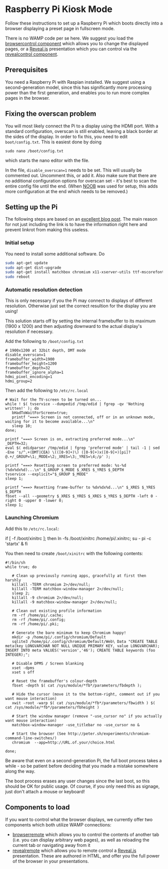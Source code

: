# Raspberry Pi Kiosk Mode

Follow these instructions to set up a Raspberry Pi which boots directly into a browser displaying a preset page in fullscreen mode.

There is no WAMP code per se here. We suggest you load the [browsercontrol component]() which allows you to change the displayed pages, or a [Reveal.js]() presentation which you can control via the [revealcontrol component]().

## Prerequisites

You need a Raspberry Pi with Raspian installed. We suggest using a second-generation model, since this has significantly more processing power than the first generation, and enables you to run more complex pages in the browser.

## Fixing the overscan problem

You will most likely connect the Pi to a display using the HDMI port. With a standard configuration, overscan is still enabled, leaving a black border at the sides of the display. In order to fix this, you need to edit `boot/config.txt`. This is easiest done by doing 

```
sudo nano /boot/config.txt
```

which starts the nano editor with the file.

In the file, `disable_overscan=1` needs to be set. This will usually be commented out. Uncomment this, or add it. Also make sure that there are no additional configuration options for overscan set - it's best to scan the entire config file until the end. (When [NOOB]() was used for setup, this adds more configuration at the end which needs to be removed.)

## Setting up the Pi

The following steps are based on an [excellent blog post](http://blogs.wcode.org/2013/09/howto-boot-your-raspberry-pi-into-a-fullscreen-browser-kiosk/). The main reason for not just including the link is to have the information right here and prevent linkrot from making this useless.

### Initial setup

You need to install some additional software. Do

```bash
sudo apt-get update
sudo apt-get dist-upgrade
sudo apt-get install matchbox chromium x11-xserver-utils ttf-mscorefonts-installer xwit sqlite3 libnss3
sudo reboot
```

### Automatic resolution detection

This is only necessary if you the Pi may connect to displays of different resolution. Otherwise just set the correct resultion for the display you are using!

This solution starts off by setting the internal framebuffer to its maximum (1900 x 1200) and then adjusting downward to the actual display's resolution if necessary.

Add the following to `/boot/config.txt`

```
# 1900x1200 at 32bit depth, DMT mode
disable_overscan=1
framebuffer_width=1900
framebuffer_height=1200
framebuffer_depth=32
framebuffer_ignore_alpha=1
hdmi_pixel_encoding=1
hdmi_group=2
```

Then add the following to `/etc/rc.local`

```
# Wait for the TV-screen to be turned on...
while ! $( tvservice --dumpedid /tmp/edid | fgrep -qv 'Nothing written!' ); do
   bHadToWaitForScreen=true;
   printf "===> Screen is not connected, off or in an unknown mode, waiting for it to become available...\n"
   sleep 10;
done;

printf "===> Screen is on, extracting preferred mode...\n"
_DEPTH=32;
eval $( edidparser /tmp/edid | fgrep 'preferred mode' | tail -1 | sed -Ene 's/^.+(DMT|CEA) \(([0-9]+)\) ([0-9]+)x([0-9]+)[pi]? @.+/_GROUP=\1;_MODE=\2;_XRES=\3;_YRES=\4;/p' );

printf "===> Resetting screen to preferred mode: %s-%d (%dx%dx%d)...\n" $_GROUP $_MODE $_XRES $_YRES $_DEPTH
tvservice --explicit="$_GROUP $_MODE"
sleep 1;

printf "===> Resetting frame-buffer to %dx%dx%d...\n" $_XRES $_YRES $_DEPTH
fbset --all --geometry $_XRES $_YRES $_XRES $_YRES $_DEPTH -left 0 -right 0 -upper 0 -lower 0;
sleep 1;
```

### Launching Chromium

Add this to `/etc/rc.local`:

if [ -f /boot/xinitrc ]; then
   ln -fs /boot/xinitrc /home/pi/.xinitrc;
   su - pi -c 'startx' &
fi

You then need to create `/boot/xinitrc` with the following contents:

```
#!/bin/sh
while true; do

   # Clean up previously running apps, gracefully at first then harshly
   killall -TERM chromium 2>/dev/null;
   killall -TERM matchbox-window-manager 2>/dev/null;
   sleep 2;
   killall -9 chromium 2>/dev/null;
   killall -9 matchbox-window-manager 2>/dev/null;

   # Clean out existing profile information
   rm -rf /home/pi/.cache;
   rm -rf /home/pi/.config;
   rm -rf /home/pi/.pki;

   # Generate the bare minimum to keep Chromium happy!
   mkdir -p /home/pi/.config/chromium/Default
   sqlite3 /home/pi/.config/chromium/Default/Web\ Data "CREATE TABLE meta(key LONGVARCHAR NOT NULL UNIQUE PRIMARY KEY, value LONGVARCHAR); INSERT INTO meta VALUES('version','46'); CREATE TABLE keywords (foo INTEGER);";

   # Disable DPMS / Screen blanking
   xset -dpms
   xset s off

   # Reset the framebuffer's colour-depth
   fbset -depth $( cat /sys/module/*fb*/parameters/fbdepth );

   # Hide the cursor (move it to the bottom-right, comment out if you want mouse interaction)
   xwit -root -warp $( cat /sys/module/*fb*/parameters/fbwidth ) $( cat /sys/module/*fb*/parameters/fbheight )

   # Start the window manager (remove "-use_cursor no" if you actually want mouse interaction)
   matchbox-window-manager -use_titlebar no -use_cursor no &

   # Start the browser (See http://peter.sh/experiments/chromium-command-line-switches/)
   chromium  --app=http://URL.of.your/choice.html

done;
```

Be aware that even on a second-generation Pi, the full boot process takes a while - so be patient before deciding that you made a mistake somewhere along the way.

The boot process erases any user changes since the last boot, so this should be OK for public usage. Of course, if you only need this as signage, just don't attach a mouse or keyboard!

## Components to load

If you want to control what the browser displays, we currently offer two components which both utilize WAMP connections:

* [browserremote]() which allows you to control the contents of another tab (i.e. you can display arbitrary web pages), as well as reloading the current tab or navigating away from it
* [revealremote]() which allows you to remote control a [Reveal.js]()
 presentation. These are authored in HTML, and offer you the full power of the browser in your presentations.
